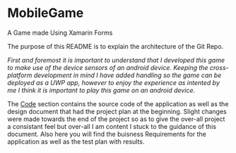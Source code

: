 # MobileGame
A Game made Using Xamarin Forms

The purpose of this README is to explain the architecture of the Git Repo.

*First and foremost it is important to understand that I developed this game to make use of the device sensors of an android device.
Keeping the cross-platform development in mind I have added handling so the game can be deployed as a UWP app, however to enjoy the 
experience as intented by me I think it is important to play this game on an android device.* 

The [Code](https://github.com/cormacmchale/MobileGame) section contains the source code of the application as well as the design document
that had the project plan at the beginning. Slight changes were made towards the end of the project so as to give the over-all project
a consistant feel but over-all I am content I stuck to the guidance of this document. Also here you will find the buisness Requirements for
the application as well as the test plan with results.

